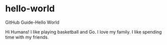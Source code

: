 # hello-world
GitHub Guide-Hello World

Hi Humans!
I like playing basketball and Go.
I love my family.
I like spending time with my friends.
